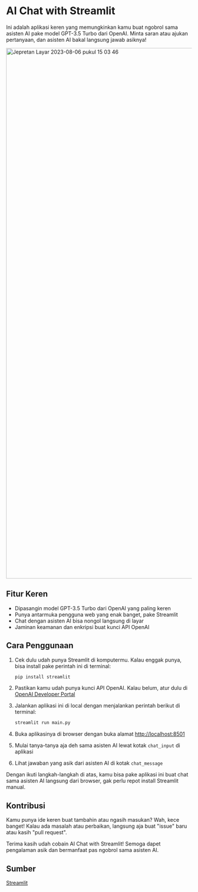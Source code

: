 # AI Chat with Streamlit
Ini adalah aplikasi keren yang memungkinkan kamu buat ngobrol sama asisten AI pake model GPT-3.5 Turbo dari OpenAI. Minta saran atau ajukan pertanyaan, dan asisten AI bakal langsung jawab asiknya!

<img width="1440" alt="Jepretan Layar 2023-08-06 pukul 15 03 46" src="https://github.com/OmenYar/AI-Chat-Streamlit/assets/109267502/df4780d7-3bf8-48ed-9485-d4089205308c">

## Fitur Keren

- Dipasangin model GPT-3.5 Turbo dari OpenAI yang paling keren
- Punya antarmuka pengguna web yang enak banget, pake Streamlit
- Chat dengan asisten AI bisa nongol langsung di layar
- Jaminan keamanan dan enkripsi buat kunci API OpenAI

## Cara Penggunaan

1. Cek dulu udah punya Streamlit di komputermu. Kalau enggak punya, bisa install pake perintah ini di terminal:
   ```python
   pip install streamlit
   ```
2. Pastikan kamu udah punya kunci API OpenAI. Kalau belum, atur dulu di [OpenAI Developer Portal](https://openai.com/)

3. Jalankan aplikasi ini di local dengan menjalankan perintah berikut di terminal:
   ```python
   streamlit run main.py
   ```
4. Buka aplikasinya di browser dengan buka alamat [http://localhost:8501](http://localhost:8501)

5. Mulai tanya-tanya aja deh sama asisten AI lewat kotak `chat_input` di aplikasi

6. Lihat jawaban yang asik dari asisten AI di kotak `chat_message`

Dengan ikuti langkah-langkah di atas, kamu bisa pake aplikasi ini buat chat sama asisten AI langsung dari browser, gak perlu repot install Streamlit manual.

## Kontribusi

Kamu punya ide keren buat tambahin atau ngasih masukan? Wah, kece banget! Kalau ada masalah atau perbaikan, langsung aja buat "issue" baru atau kasih "pull request".

Terima kasih udah cobain AI Chat with Streamlit! Semoga dapet pengalaman asik dan bermanfaat pas ngobrol sama asisten AI.

## Sumber

[Streamlit](https://streamlit.io/)
